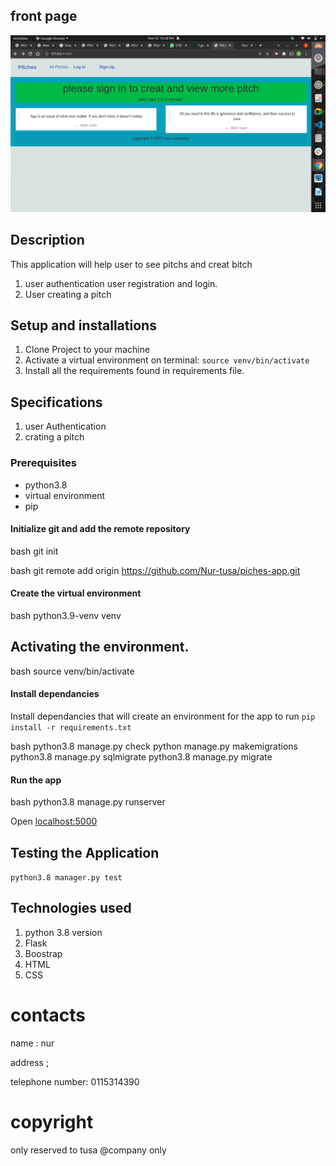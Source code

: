 
## front page
 <img src="./app/static/photos/pitch.png">

## Description
This application will help user to see pitchs and creat bitch
1. user authentication user registration and login.
2. User creating a pitch



## Setup and installations
1. Clone Project to your machine
2. Activate a virtual environment on terminal: `source venv/bin/activate`
3. Install all the requirements found in requirements file.

## Specifications
1. user Authentication
2.  crating a pitch  

### Prerequisites
* python3.8
* virtual environment
* pip


#### Initialize git and add the remote repository
bash
git init

bash
git remote add origin https://github.com/Nur-tusa/piches-app.git

#### Create  the virtual environment
bash
python3.9-venv venv
## Activating the environment.
bash
source venv/bin/activate

#### Install dependancies
Install dependancies that will create an environment for the app to run
`pip install -r requirements.txt`

bash
python3.8 manage.py check
python manage.py makemigrations 
python3.8 manage.py sqlmigrate 
python3.8 manage.py migrate

#### Run the app
bash
python3.8 manage.py runserver

Open [localhost:5000](http://127.0.0.1:5000)
## Testing the Application
`python3.8 manager.py test`
## Technologies used
1.  python 3.8 version
2. Flask
3.  Boostrap
4.  HTML
5. CSS
 
 # contacts
 name : nur 
 
 address ; 
 
 telephone number: 0115314390


# copyright 
only reserved to tusa @company  only
